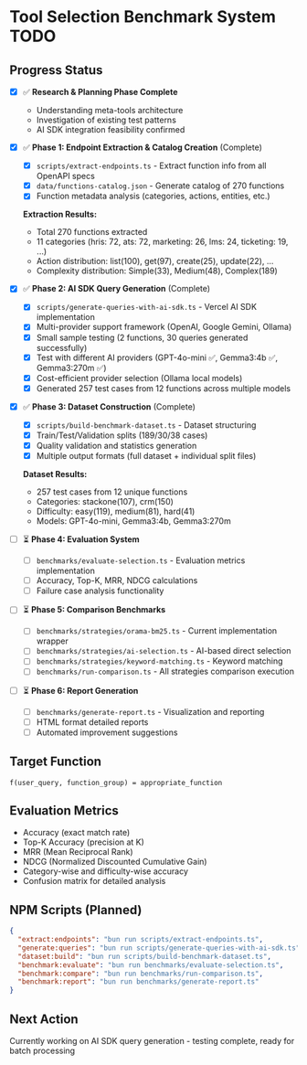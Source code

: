 # Tool Selection Benchmark System TODO

## Progress Status

- [x] ✅ **Research & Planning Phase Complete**
  - Understanding meta-tools architecture
  - Investigation of existing test patterns 
  - AI SDK integration feasibility confirmed

- [x] ✅ **Phase 1: Endpoint Extraction & Catalog Creation** (Complete)
  - [x] `scripts/extract-endpoints.ts` - Extract function info from all OpenAPI specs
  - [x] `data/functions-catalog.json` - Generate catalog of 270 functions
  - [x] Function metadata analysis (categories, actions, entities, etc.)
  
  **Extraction Results:**
  - Total 270 functions extracted
  - 11 categories (hris: 72, ats: 72, marketing: 26, lms: 24, ticketing: 19, ...)
  - Action distribution: list(100), get(97), create(25), update(22), ...
  - Complexity distribution: Simple(33), Medium(48), Complex(189)

- [x] ✅ **Phase 2: AI SDK Query Generation** (Complete)
  - [x] `scripts/generate-queries-with-ai-sdk.ts` - Vercel AI SDK implementation
  - [x] Multi-provider support framework (OpenAI, Google Gemini, Ollama)
  - [x] Small sample testing (2 functions, 30 queries generated successfully)
  - [x] Test with different AI providers (GPT-4o-mini ✅, Gemma3:4b ✅, Gemma3:270m ✅)
  - [x] Cost-efficient provider selection (Ollama local models)
  - [x] Generated 257 test cases from 12 functions across multiple models

- [x] ✅ **Phase 3: Dataset Construction** (Complete)
  - [x] `scripts/build-benchmark-dataset.ts` - Dataset structuring
  - [x] Train/Test/Validation splits (189/30/38 cases)
  - [x] Quality validation and statistics generation
  - [x] Multiple output formats (full dataset + individual split files)
  
  **Dataset Results:**
  - 257 test cases from 12 unique functions
  - Categories: stackone(107), crm(150)
  - Difficulty: easy(119), medium(81), hard(41)
  - Models: GPT-4o-mini, Gemma3:4b, Gemma3:270m

- [ ] ⏳ **Phase 4: Evaluation System**
  - [ ] `benchmarks/evaluate-selection.ts` - Evaluation metrics implementation
  - [ ] Accuracy, Top-K, MRR, NDCG calculations
  - [ ] Failure case analysis functionality

- [ ] ⏳ **Phase 5: Comparison Benchmarks**
  - [ ] `benchmarks/strategies/orama-bm25.ts` - Current implementation wrapper
  - [ ] `benchmarks/strategies/ai-selection.ts` - AI-based direct selection
  - [ ] `benchmarks/strategies/keyword-matching.ts` - Keyword matching
  - [ ] `benchmarks/run-comparison.ts` - All strategies comparison execution

- [ ] ⏳ **Phase 6: Report Generation**
  - [ ] `benchmarks/generate-report.ts` - Visualization and reporting
  - [ ] HTML format detailed reports
  - [ ] Automated improvement suggestions

## Target Function
```
f(user_query, function_group) = appropriate_function
```

## Evaluation Metrics
- Accuracy (exact match rate)
- Top-K Accuracy (precision at K)
- MRR (Mean Reciprocal Rank)
- NDCG (Normalized Discounted Cumulative Gain)
- Category-wise and difficulty-wise accuracy
- Confusion matrix for detailed analysis

## NPM Scripts (Planned)
```json
{
  "extract:endpoints": "bun run scripts/extract-endpoints.ts",
  "generate:queries": "bun run scripts/generate-queries-with-ai-sdk.ts", 
  "dataset:build": "bun run scripts/build-benchmark-dataset.ts",
  "benchmark:evaluate": "bun run benchmarks/evaluate-selection.ts",
  "benchmark:compare": "bun run benchmarks/run-comparison.ts",
  "benchmark:report": "bun run benchmarks/generate-report.ts"
}
```

## Next Action
Currently working on AI SDK query generation - testing complete, ready for batch processing